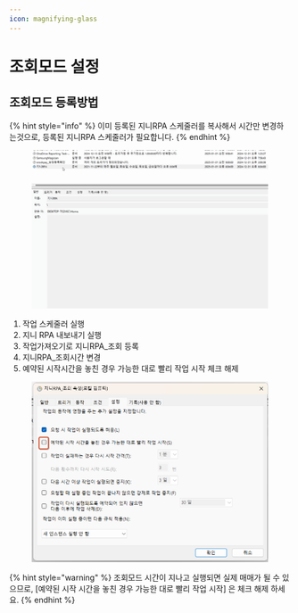```yaml
---
icon: magnifying-glass
---
```


# 조회모드 설정

## 조회모드 등록방법 <a href="#retrieve_mode" id="retrieve_mode"></a>

{% hint style="info" %}
이미 등록된 지니RPA 스케줄러를 복사해서 시간만 변경하는것으로, 등록된 지니RPA 스케줄러가 필요합니다.
{% endhint %}

<figure><img src="../.gitbook/assets/retrieve_mode.gif" alt=""><figcaption></figcaption></figure>

1. 작업 스케줄러 실행
2. 지니 RPA 내보내기 실행
3. 작업가져오기로 지니RPA\_조회 등록
4. 지니RPA\_조회시간 변경
5. 예약된 시작시간을 놓친 경우 가능한 대로 빨리 작업 시작 체크 해제

<figure><img src="../.gitbook/assets/image (1) (1) (1) (1) (1) (1) (1).png" alt=""><figcaption></figcaption></figure>

{% hint style="warning" %}
조회모드 시간이 지나고 실행되면 실제 매매가 될 수 있으므로, \[예약된 시작 시간을 놓친 경우 가능한 대로 빨리 작업 시작] 은 체크 해제 하세요.
{% endhint %}
